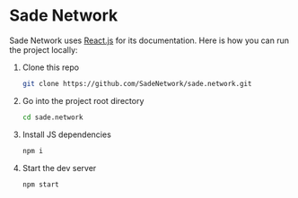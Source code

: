 # Sade Network

 Sade Network uses [React.js](https://reactjs.org/) for its documentation. Here is how you can run the project locally:

1. Clone this repo

    ```sh
    git clone https://github.com/SadeNetwork/sade.network.git
    ```

2. Go into the project root directory

    ```sh
    cd sade.network
    ```

3. Install JS dependencies

    ```sh
    npm i
    ```

4. Start the dev server

    ```sh
    npm start
    ```
